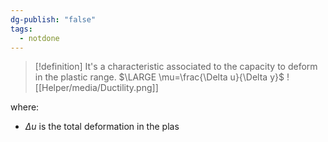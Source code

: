 ```yaml
---
dg-publish: "false"
tags:
  - notdone
---
```


>[!definition]
>It's a characteristic associated to the capacity to deform in the plastic range. 
>$\LARGE \mu=\frac{\Delta u}{\Delta y}$
>![[Helper/media/Ductility.png]]

where:
- $\Delta u$ is the total deformation in the plas